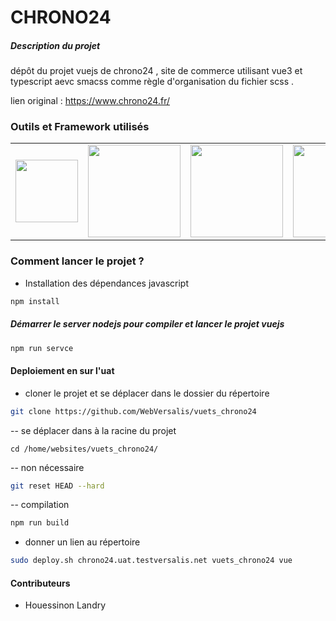 # CHRONO24
##### Description du projet
dépôt du projet vuejs de chrono24 , site de commerce utilisant vue3 et typescript aevc smacss comme règle d'organisation du fichier scss .

lien original : https://www.chrono24.fr/

### **Outils et Framework utilisés**
<table>
<tbody>
 <tr>
<td align="center" valign="middle">
        <a href="https://insomnia.rest/" target="_blank">
          <img width="100px" src="https://router.vuejs.org/logo.png">
        </a>
      </td>
      <td align="center" valign="middle">
        <a href="https://vuejs.org/" target="_blank">
          <img width="148px" src="https://upload.wikimedia.org/wikipedia/commons/thumb/d/db/Npm-logo.svg/1200px-Npm-logo.svg.png">
        </a>
      </td>
      <td align="center" valign="middle">
        <a href="https://www.jetbrains.com/fr-fr/webstorm/" target="_blank">
          <img width="148px" src="https://upload.wikimedia.org/wikipedia/commons/thumb/d/d7/WebStorm.png/1200px-WebStorm.png">
        </a>
      </td>
      <td align="center" valign="middle">
        <a href="https://git-scm.com/" target="_blank">
          <img width="148px" src="https://git-scm.com/images/logo@2x.png">
        </a>
      </td>
 </tr>
</tbody>
</table>

### Comment lancer le projet ?

- Installation des dépendances javascript
```sh
npm install
```

##### Démarrer le server nodejs pour compiler et lancer le projet vuejs

```sh  
npm run servce  
```
#### Deploiement en sur l'uat
- cloner le projet et se déplacer dans le dossier du répertoire
 ```sh
git clone https://github.com/WebVersalis/vuets_chrono24
 ```

-- se déplacer dans à la racine du projet
```
cd /home/websites/vuets_chrono24/
```
-- non nécessaire
```sh
git reset HEAD --hard
```

-- compilation
```sh
npm run build
```
- donner un lien au répertoire
 ```sh
sudo deploy.sh chrono24.uat.testversalis.net vuets_chrono24 vue
 ```

#### Contributeurs
- Houessinon Landry
